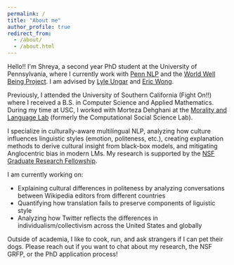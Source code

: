 ```yaml
---
permalink: /
title: "About me"
author_profile: true
redirect_from: 
  - /about/
  - /about.html
---
```


Hello!! I'm Shreya, a second year PhD student at the University of Pennsylvania, where I currently work with [Penn NLP](https://nlp.cis.upenn.edu/) and the [World Well Being Project](https://wwbp.org/). I am advised by [Lyle Ungar](https://www.cis.upenn.edu/~ungar/) and [Eric Wong](https://www.cis.upenn.edu/~exwong/). 

Previously, I attended the University of Southern California (Fight On!!) where I received a B.S. in Computer Science and Applied Mathematics. During my time at USC, I worked with Morteza Dehghani at the [Morality and Language Lab](https://www.mola-lab.org/) (formerly the Computational Social Science Lab).

I specialize in culturally-aware multilingual NLP, analyzing how culture influences linguistic styles (emotion, politeness, etc.), creating explanation methods to derive cultural insight from black-box models, and mitigating Anglocentric bias in modern LMs. My research is supported by the [NSF Graduate Research Fellowship](https://www.nsfgrfp.org/). 


I am currently working on: 
 - Explaining cultural differences in politeness by analyzing conversations between Wikipedia editors from different countries
 - Quantifying how translation fails to preserve components of liguistic style
 - Analyzing how Twitter reflects the differences in individualism/collectivism across the United States and globally


Outside of academia, I like to cook, run, and ask strangers if I can pet their dogs. Please reach out if you want to chat about my research, the NSF GRFP, or the PhD application process!